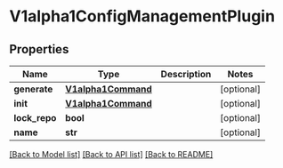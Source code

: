 # V1alpha1ConfigManagementPlugin

## Properties
Name | Type | Description | Notes
------------ | ------------- | ------------- | -------------
**generate** | [**V1alpha1Command**](V1alpha1Command.md) |  | [optional] 
**init** | [**V1alpha1Command**](V1alpha1Command.md) |  | [optional] 
**lock_repo** | **bool** |  | [optional] 
**name** | **str** |  | [optional] 

[[Back to Model list]](../README.md#documentation-for-models) [[Back to API list]](../README.md#documentation-for-api-endpoints) [[Back to README]](../README.md)

